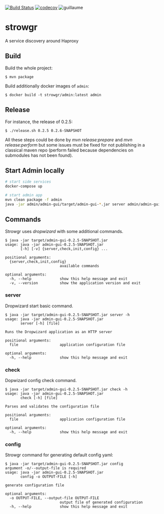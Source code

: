 [![Build Status](https://travis-ci.org/voyages-sncf-technologies/strowgr.svg?branch=develop)](https://travis-ci.org/voyages-sncf-technologies/strowgr) [![codecov](https://codecov.io/gh/voyages-sncf-technologies/strowgr/branch/develop/graph/badge.svg)](https://codecov.io/gh/voyages-sncf-technologies/strowgr) ![guillaume](https://img.shields.io/badge/works%20on%20guillaume's%20computer-ok-green.svg) 


# strowgr

A service discovery around Haproxy


## Build

Build the whole project:

```shell
$ mvn package
```

Build additionally docker images of `admin`:
                  
```shell
$ docker build -t strowgr/admin:latest admin
```


## Release

For instance, the release of 0.2.5:

```shell
$ ./release.sh 0.2.5 0.2.6-SNAPSHOT
```

All these steps could be done by _mvn release:prepare_ and _mvn release:perform_ but some issues must be fixed for not publishing in a classical maven repo (perform failed because dependencies on submodules has not been found).


## Start Admin locally

```bash
# start side services
docker-compose up

# start admin app
mvn clean package -f admin
java -jar admin/admin-gui/target/admin-gui-*.jar server admin/admin-gui/src/main/resources/configuration.yaml
```

## Commands

Strowgr uses _dropwizard_ with some additional commands.

    $ java -jar target/admin-gui-0.2.5-SNAPSHOT.jar
    usage: java -jar admin-gui-0.2.5-SNAPSHOT.jar
           [-h] [-v] {server,check,init,config} ...
    
    positional arguments:
      {server,check,init,config}
                             available commands
    
    optional arguments:
      -h, --help             show this help message and exit
      -v, --version          show the application version and exit
      
      
### server

Dropwizard start basic command.

    $ java -jar target/admin-gui-0.2.5-SNAPSHOT.jar server -h
    usage: java -jar admin-gui-0.2.5-SNAPSHOT.jar
           server [-h] [file]
    
    Runs the Dropwizard application as an HTTP server
    
    positional arguments:
      file                   application configuration file
    
    optional arguments:
      -h, --help             show this help message and exit
      
   
### check

Dopwizard config check command.

    $ java -jar target/admin-gui-0.2.5-SNAPSHOT.jar check -h
    usage: java -jar admin-gui-0.2.5-SNAPSHOT.jar
           check [-h] [file]
    
    Parses and validates the configuration file
    
    positional arguments:
      file                   application configuration file
    
    optional arguments:
      -h, --help             show this help message and exit
      
     
### config

Strowgr command for generating default config yaml:


    $ java -jar target/admin-gui-0.2.5-SNAPSHOT.jar config
    argument -o/--output-file is required
    usage: java -jar admin-gui-0.2.5-SNAPSHOT.jar
           config -o OUTPUT-FILE [-h]
    
    generate configuration file
    
    optional arguments:
      -o OUTPUT-FILE, --output-file OUTPUT-FILE
                             output file of generated configuration
      -h, --help             show this help message and exit
      
      

